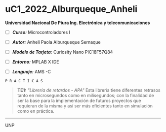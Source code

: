 # uC1_2022_Alburqueque_Anheli
**Universidad Nacional De Piura
 Ing. Electrónica y telecomunicaciones**

 - [ ] ***Curso:*** Microcontroladores I

 - [ ] ***Autor:*** Anheli Paola Alburqueque Sernaque

 - [ ] ***Modelo de Tarjeta:*** Curiosity Nano PIC18F57Q84
 - [ ] ***Entorno:*** MPLAB X IDE
 - [ ] ***Lenguaje:*** AMS -C 

    

`P R A C T I C A S`



> **TE1:**
*"Librería de retardos - APA"* 
Esta librería tiene diferentes retrasos tanto en microsegundos como en milisegundos; con la finalidad de ser la base para la implementación de futuros proyectos que requieran de la misma y así ser más eficientes tanto en simulación como en práctica.                                                         
--------------------------------------------------------------
UNP
